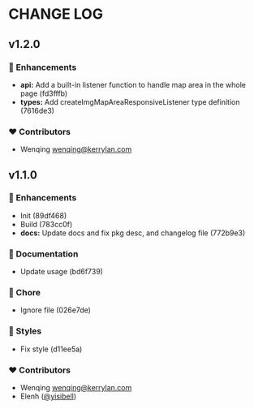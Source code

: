 # CHANGE LOG
## v1.2.0


### 🚀 Enhancements

  - **api:** Add a built-in listener function to handle map area in the whole page (fd3fffb)
  - **types:** Add createImgMapAreaResponsiveListener type definition (7616de3)

### ❤️  Contributors

- Wenqing <wenqing@kerrylan.com>

## v1.1.0


### 🚀 Enhancements

  - Init (89df468)
  - Build (783cc0f)
  - **docs:** Update docs and fix pkg desc, and changelog file (772b9e3)

### 📖 Documentation

  - Update usage (bd6f739)

### 🏡 Chore

  - Ignore file (026e7de)

### 🎨 Styles

  - Fix style (d11ee5a)

### ❤️  Contributors

- Wenqing <wenqing@kerrylan.com>
- Elenh ([@yisibell](http://github.com/yisibell))

